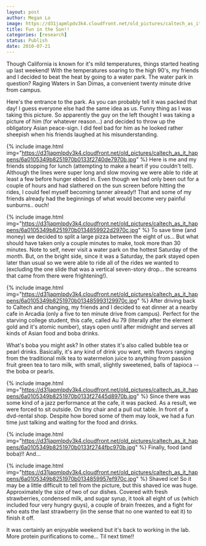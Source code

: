 ```yaml
---
layout: post
author: Megan Lo
image: https://d31japmlpdv3k4.cloudfront.net/old_pictures/caltech_as_it_happens/6a0105349b8251970b0133f2740af9970b.jpg
title: Fun in the Sun!!
categories: [research]
status: Publish
date: 2010-07-21
---
```


Though California is known for it's mild temperatures, things started heating up last weekend! With the temperatures soaring to the high 90's, my friends and I decided to beat the heat by going to a water park. The water park in question? Raging Waters in San Dimas, a convenient twenty minute drive from campus.

Here's the entrance to the park. As you can probably tell it was packed that day! I guess everyone else had the same idea as us. Funny thing as I was taking this picture. So apparently the guy on the left thought I was taking a picture of him (for whatever reason...) and decided to throw up the obligatory Asian peace-sign. I did feel bad for him as he looked rather sheepish when his friends laughed at his misunderstanding.


{% include image.html img="https://d31japmlpdv3k4.cloudfront.net/old_pictures/caltech_as_it_happens/6a0105349b8251970b0133f2740de7970b.jpg" %}
Here is me and my friends stopping for lunch (attempting to make a heart if you couldn't tell). Although the lines were super long and slow moving we were able to ride at least a few before hunger ebbed in. Even though we had only been out for a couple of hours and had slathered on the sun screen before hitting the rides, I could feel myself becoming tanner already!! That and some of my friends already had the beginnings of what would become very painful sunburns.. ouch!


{% include image.html img="https://d31japmlpdv3k4.cloudfront.net/old_pictures/caltech_as_it_happens/6a0105349b8251970b0134859922d2970c.jpg" %}
To save time (and money) we decided to split a large pizza between the eight of us... But what should have taken only a couple minutes to make, took more than 30 minutes. Note to self, never visit a water park on the hottest Saturday of the month. But, on the bright side, since it was a Saturday, the park stayed open later than usual so we were able to ride all of the rides we wanted to (excluding the one slide that was a vertical seven-story drop... the screams that came from there were frightening!). 


{% include image.html img="https://d31japmlpdv3k4.cloudfront.net/old_pictures/caltech_as_it_happens/6a0105349b8251970b013485993129970c.jpg" %}
After driving back to Caltech and changing, my friends and I decided to eat dinner at a nearby cafe in Arcadia (only a five to ten minute drive from campus). Perfect for the starving college student, this cafe, called Au 79 (literally after the element gold and it's atomic number), stays open until after midnight and serves all kinds of Asian food and boba drinks.

What's boba you might ask? In other states it's also called bubble tea or pearl drinks. Basically, it's any kind of drink you want, with flavors ranging from the traditional milk tea to watermelon juice to anything from passion fruit green tea to taro milk, with small, slightly sweetened, balls of tapioca -- the boba or pearls.


{% include image.html img="https://d31japmlpdv3k4.cloudfront.net/old_pictures/caltech_as_it_happens/6a0105349b8251970b0133f27445d8970b.jpg" %}
Since there was some kind of a jazz performance at the cafe, it was packed. As a result, we were forced to sit outside. On tiny chair and a pull out table. In front of a dvd-rental shop. Despite how bored some of them may look, we had a fun time just talking and waiting for the food and drinks.


{% include image.html img="https://d31japmlpdv3k4.cloudfront.net/old_pictures/caltech_as_it_happens/6a0105349b8251970b0133f2744fbc970b.jpg" %}
Finally, food (and boba)!! And...


{% include image.html img="https://d31japmlpdv3k4.cloudfront.net/old_pictures/caltech_as_it_happens/6a0105349b8251970b0134859957ef970c.jpg" %}
Shaved ice! So it may be a little difficult to tell from the picture, but this shaved ice was huge. Approximately the size of two of our dishes. Covered with fresh strawberries, condensed milk, and sugar syrup, it took all eight of us (which included four very hungry guys), a couple of brain freezes, and a fight for who eats the last strawberry (in the sense that no one wanted to eat it) to finish it off.

It was certainly an enjoyable weekend but it's back to working in the lab. More protein purifications to come... Til next time!!
